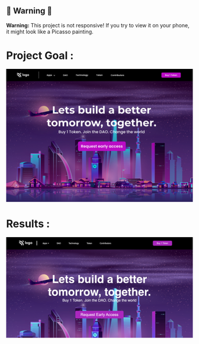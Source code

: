 ## 🚨 Warning 🚨
**Warning:** This project is not responsive! If you try to view it on your phone, it might look like a Picasso painting.
# Project Goal : 
![Goal](./output.png)
# Results :
![Result](./result.png)

